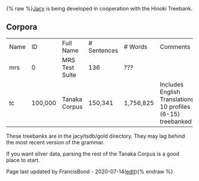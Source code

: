 {% raw %}[Jacy](../JacyTop) is being developed in cooperation with the Hinoki
Treebank.

## Corpora

|      |         |                |              |           |                                                              |
|------|---------|----------------|--------------|-----------|--------------------------------------------------------------|
| Name | ID      | Full Name      | \# Sentences | \# Words  | Comments                                                     |
| mrs  | 0       | MRS Test Suite | 136          | ???       |                                                              |
| tc   | 100,000 | Tanaka Corpus  | 150,341      | 1,756,825 | Includes English Translations, 10 profiles (6-15) treebanked |

These treebanks are in the jacy/tsdb/gold directory. They may lag behind
the most recent version of the grammar.

If you want silver data, parsing the rest of the Tanaka Corpus is a good
place to start.

Page last updated by FrancisBond - 2020-07-14([edit](https://github.com/delph-in/docs/wiki/JacyHinoki/_edit)){% endraw %}